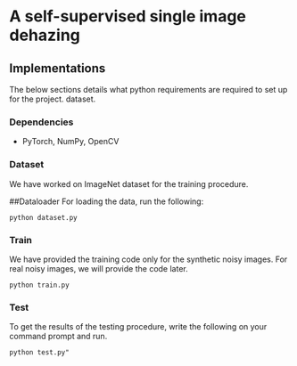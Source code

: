 # A self-supervised single image dehazing


## Implementations

The below sections details what python requirements are required to set up for the project. 
dataset.

### Dependencies
- PyTorch, NumPy, OpenCV

### Dataset
We have worked on ImageNet dataset for the training procedure. 


##Dataloader
For loading the data, run the following: 
```
python dataset.py 
```

### Train
We have provided the training code only for the synthetic noisy images. For real noisy images, we will provide the code later.  
```
python train.py 
```

### Test
To get the results of the testing procedure, write the following on your command prompt and run. 

```
python test.py"
```
